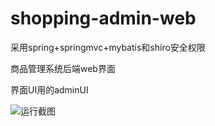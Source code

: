 # shopping-admin-web
采用spring+springmvc+mybatis和shiro安全权限

商品管理系统后端web界面

界面UI用的adminUI

![运行截图](https://z3.ax1x.com/2021/07/13/WE0wAf.png)

